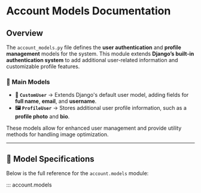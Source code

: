 # Account Models Documentation

## Overview

The `account_models.py` file defines the **user authentication** and **profile management** models for the system. This module extends **Django’s built-in authentication system** to add additional user-related information and customizable profile features.

### 📌 **Main Models**
- **👤 `CustomUser`** → Extends Django's default user model, adding fields for **full name**, **email**, and **username**.
- **🖼️ `ProfileUser`** → Stores additional user profile information, such as a **profile photo** and **bio**.

These models allow for enhanced user management and provide utility methods for handling image optimization.

---

## 📝 **Model Specifications**  
Below is the full reference for the `account.models` module:

::: account.models
